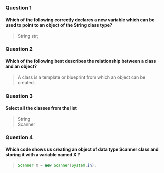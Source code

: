 ### Question 1
#### Which of the following correctly declares a new variable which can be used to point to an object of the String class type?

> String str;

### Question 2
#### Which of the following best describes the relationship between a class and an object?

> A class is a template or blueprint from which an object can be created.

### Question 3
#### Select all the classes from the list

> String    
> Scanner

### Question 4
#### Which code shows us creating an object of data type Scanner class and storing it with a variable named X ?

> ```java
> Scanner X = new Scanner(System.in);
> ```